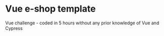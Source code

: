 # Vue e-shop template

Vue challenge - coded in 5 hours without any prior knowledge of Vue and Cypress
